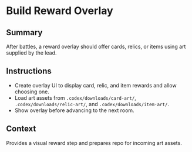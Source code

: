 # Build Reward Overlay

## Summary
After battles, a reward overlay should offer cards, relics, or items using art supplied by the lead.

## Instructions
- Create overlay UI to display card, relic, and item rewards and allow choosing one.
- Load art assets from `.codex/downloads/card-art/`, `.codex/downloads/relic-art/`, and `.codex/downloads/item-art/`.
- Show overlay before advancing to the next room.

## Context
Provides a visual reward step and prepares repo for incoming art assets.
